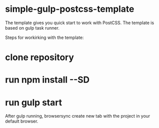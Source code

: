 # simple-gulp-postcss-template
The template gives you quick start to work with PostCSS. The template is based on gulp task runner. 

Steps for workirking with the template:

# clone repository
# run npm install --SD
# run gulp start

After gulp running, browsersync create new tab with the project in your default browser.
